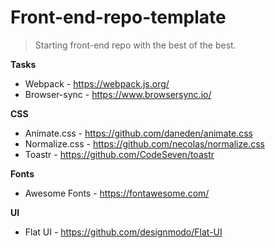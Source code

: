 # Front-end-repo-template
> Starting front-end repo with the best of the best.

**Tasks**
* Webpack - https://webpack.js.org/
* Browser-sync - https://www.browsersync.io/

**CSS**
* Animate.css - https://github.com/daneden/animate.css
* Normalize.css - https://github.com/necolas/normalize.css
* Toastr - https://github.com/CodeSeven/toastr

**Fonts**
* Awesome Fonts - https://fontawesome.com/

**UI**
* Flat UI - https://github.com/designmodo/Flat-UI
